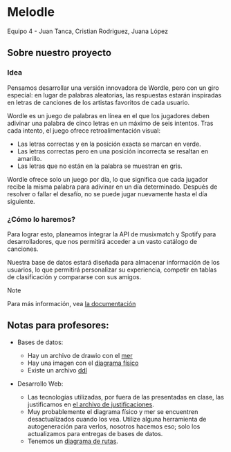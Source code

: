 # Melodle

Equipo 4 - Juan Tanca, Cristian Rodriguez, Juana López

## Sobre nuestro proyecto

### Idea

Pensamos desarrollar una versión innovadora de Wordle, pero con un giro
especial: en lugar de palabras aleatorias, las respuestas estarán inspiradas en
letras de canciones de los artistas favoritos de cada usuario.

Wordle es un juego de palabras en línea en el que los jugadores deben adivinar
una palabra de cinco letras en un máximo de seis intentos. Tras cada intento, el
juego ofrece retroalimentación visual:

- Las letras correctas y en la posición exacta se marcan en verde.
- Las letras correctas pero en una posición incorrecta se resaltan en amarillo.
- Las letras que no están en la palabra se muestran en gris.

Wordle ofrece solo un juego por día, lo que significa que cada jugador recibe la
misma palabra para adivinar en un día determinado. Después de resolver o fallar
el desafío, no se puede jugar nuevamente hasta el día siguiente.

### ¿Cómo lo haremos?

Para lograr esto, planeamos integrar la API de musixmatch y Spotify para
desarrolladores, que nos permitirá acceder a un vasto catálogo de canciones.

Nuestra base de datos estará diseñada para almacenar información de los
usuarios, lo que permitirá personalizar su experiencia, competir en tablas de
clasificación y compararse con sus amigos.

> [!NOTE]
> Para más información, vea [la documentación](./docs)

## Notas para profesores:

- Bases de datos:

  - Hay un archivo de drawio con el [mer](./docs/mer.drawio)
  - Hay una imagen con el [diagrama físico](./docs/diagrama_físico.png)
  - Existe un archivo [ddl](./db/init.sql)

- Desarrollo Web:
  - Las tecnologías utilizadas, por fuera de las presentadas en clase, las
    justificamos en [el archivo de justificaciones](./docs/technologyJustification.md).
  - Muy probablemente el diagrama físico y mer se encuentren desactualizados
    cuando los vea. Utilize alguna herramienta de autogeneración para verlos,
    nosotros hacemos eso; solo los actualizamos para entregas de bases de datos.
  - Tenemos un [diagrama de rutas](./docs/rutas-melodle.png).
